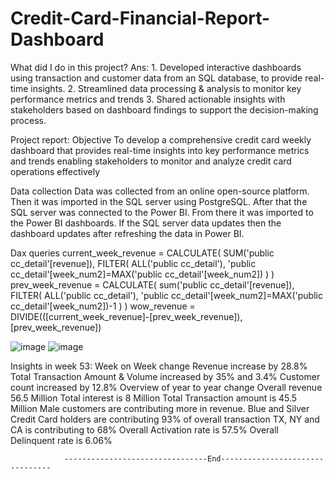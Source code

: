 # Credit-Card-Financial-Report-Dashboard
What did I do in this project?
Ans:
        1. Developed interactive dashboards using transaction and customer data from an SQL database, to provide real-time insights.
        2. Streamlined data processing & analysis to monitor key performance metrics and trends
        3. Shared actionable insights with stakeholders based on dashboard findings to support the decision-making process.

Project report:
Objective
        To develop a comprehensive credit card weekly dashboard that provides real-time insights into key performance metrics and trends enabling stakeholders to monitor and analyze credit card operations effectively

Data collection
        Data was collected from an online open-source platform. 
        Then it was imported in the SQL server using PostgreSQL.
        After that the SQL server was connected to the Power BI. From there it was imported to the Power BI dashboards.
        If the SQL server data updates then the dashboard updates after refreshing the data in Power BI.

Dax queries
        current_week_revenue = CALCULATE(
            SUM('public cc_detail'[revenue]),
            FILTER(
                ALL('public cc_detail'),
                'public cc_detail'[week_num2]=MAX('public cc_detail'[week_num2])
            )
        )
        prev_week_revenue = CALCULATE(
            sum('public cc_detail'[revenue]),
            FILTER(
                ALL('public cc_detail'),
                'public cc_detail'[week_num2]=MAX('public cc_detail'[week_num2])-1
            )
        )
        wow_revenue = DIVIDE(([current_week_revenue]-[prev_week_revenue]),[prev_week_revenue])

![image](https://github.com/lut-ful/Credit-Card-Financial-Report-Dashboard/assets/108027559/da23340a-aa76-48d2-857c-e3b036581ce8)
![image](https://github.com/lut-ful/Credit-Card-Financial-Report-Dashboard/assets/108027559/cb2c9d0d-41f8-4cb6-806d-dae290be41ae)

Insights in week 53:
        Week on Week change
                Revenue increase by 28.8%
                Total Transaction Amount & Volume increased by 35% and 3.4%
                Customer count increased by 12.8%
        Overview of year to year change
                Overall revenue 56.5 Million
                Total interest is 8 Million
                Total Transaction amount is 45.5 Million
                Male customers are contributing more in revenue.
                Blue and Silver Credit Card holders are contributing 93% of overall transaction
                TX, NY and CA is contributing to 68%
                Overall Activation rate is 57.5%
                Overall Delinquent rate is 6.06%


                --------------------------------End--------------------------------



